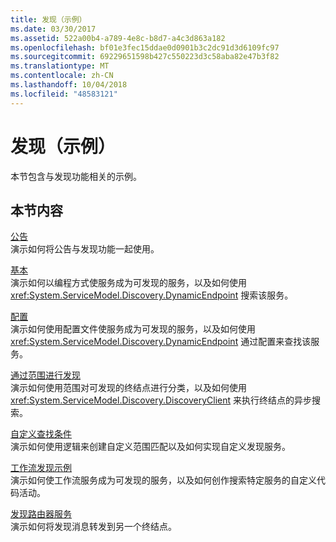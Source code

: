 ```yaml
---
title: 发现（示例）
ms.date: 03/30/2017
ms.assetid: 522a00b4-a789-4e8c-b8d7-a4c3d863a182
ms.openlocfilehash: bf01e3fec15ddae0d0901b3c2dc91d3d6109fc97
ms.sourcegitcommit: 69229651598b427c550223d3c58aba82e47b3f82
ms.translationtype: MT
ms.contentlocale: zh-CN
ms.lasthandoff: 10/04/2018
ms.locfileid: "48583121"
---
```

# <a name="discovery-samples"></a>发现（示例）
本节包含与发现功能相关的示例。  
  
## <a name="in-this-section"></a>本节内容  
 [公告](../../../../docs/framework/wcf/samples/announcements-sample.md)  
 演示如何将公告与发现功能一起使用。  
  
 [基本](../../../../docs/framework/wcf/samples/basic-sample.md)  
 演示如何以编程方式使服务成为可发现的服务，以及如何使用 <xref:System.ServiceModel.Discovery.DynamicEndpoint> 搜索该服务。  
  
 [配置](../../../../docs/framework/wcf/samples/configuration-sample.md)  
 演示如何使用配置文件使服务成为可发现的服务，以及如何使用 <xref:System.ServiceModel.Discovery.DynamicEndpoint> 通过配置来查找该服务。  
  
 [通过范围进行发现](../../../../docs/framework/wcf/samples/discovery-with-scopes-sample.md)  
 演示如何使用范围对可发现的终结点进行分类，以及如何使用 <xref:System.ServiceModel.Discovery.DiscoveryClient> 来执行终结点的异步搜索。  
  
 [自定义查找条件](../../../../docs/framework/wcf/samples/custom-find-criteria.md)  
 演示如何使用逻辑来创建自定义范围匹配以及如何实现自定义发现服务。  
  
 [工作流发现示例](../../../../docs/framework/wcf/samples/workflow-discovery-sample.md)  
 演示如何使工作流服务成为可发现的服务，以及如何创作搜索特定服务的自定义代码活动。  
  
 [发现路由器服务](../../../../docs/framework/wcf/samples/discovery-router-service.md)  
 演示如何将发现消息转发到另一个终结点。
